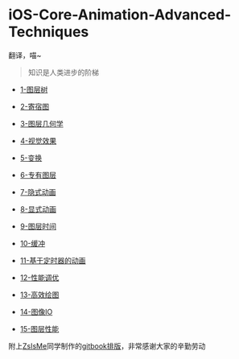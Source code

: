iOS-Core-Animation-Advanced-Techniques
======================================

翻译，喵~

>知识是人类进步的阶梯

* [1-图层树](https://github.com/shangmaumau/iOS-Core-Animation-Advanced-Techniques/blob/master/1-图层树/图层树.md)

* [2-寄宿图](https://github.com/shangmaumau/iOS-Core-Animation-Advanced-Techniques/blob/master/2-寄宿图/寄宿图.md)

* [3-图层几何学](https://github.com/shangmaumau/iOS-Core-Animation-Advanced-Techniques/blob/master/3-图层几何学/图层几何学.md)

* [4-视觉效果](https://github.com/shangmaumau/iOS-Core-Animation-Advanced-Techniques/blob/master/4-视觉效果/4-视觉效果.md)

* [5-变换](https://github.com/shangmaumau/iOS-Core-Animation-Advanced-Techniques/blob/master/5-变换/变换.md)

* [6-专有图层](https://github.com/shangmaumau/iOS-Core-Animation-Advanced-Techniques/blob/master/6-专有图层/6-专有图层.md)

* [7-隐式动画](https://github.com/shangmaumau/iOS-Core-Animation-Advanced-Techniques/blob/master/7-隐式动画/隐式动画.md)

* [8-显式动画](https://github.com/shangmaumau/iOS-Core-Animation-Advanced-Techniques/blob/master/8-显式动画/显式动画.md)

* [9-图层时间](https://github.com/shangmaumau/iOS-Core-Animation-Advanced-Techniques/blob/master/9-图层时间/图层时间.md)

* [10-缓冲](https://github.com/shangmaumau/iOS-Core-Animation-Advanced-Techniques/blob/master/10-缓冲/缓冲.md)

* [11-基于定时器的动画](https://github.com/shangmaumau/iOS-Core-Animation-Advanced-Techniques/blob/master/11-基于定时器的动画/基于定时器的动画.md)

* [12-性能调优](https://github.com/shangmaumau/iOS-Core-Animation-Advanced-Techniques/blob/master/12-性能调优/性能调优.md)

* [13-高效绘图](https://github.com/shangmaumau/iOS-Core-Animation-Advanced-Techniques/blob/master/13-高效绘图/13-高效绘图.md)

* [14-图像IO](https://github.com/shangmaumau/iOS-Core-Animation-Advanced-Techniques/blob/master/14-图像IO/图像IO.md)

* [15-图层性能](https://github.com/shangmaumau/iOS-Core-Animation-Advanced-Techniques/blob/master/15-图层性能/15-图层性能.md)


附上[ZsIsMe](https://github.com/ZsIsMe)同学制作的[gitbook排版](http://zsisme.gitbooks.io/ios-/)，非常感谢大家的辛勤劳动
